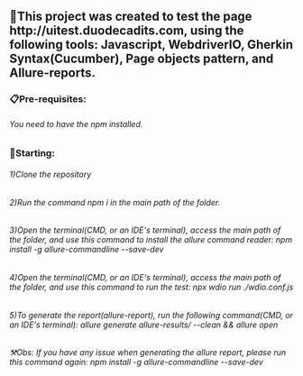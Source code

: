 <h2>🏁This project was created to test the page http://uitest.duodecadits.com, using the following tools: Javascript, WebdriverIO, Gherkin Syntax(Cucumber), Page objects pattern, and Allure-reports.</h2>


<h3>📋Pre-requisites:</h3>
<h6>You need to have the npm installed.</h6>

<h3>🚀Starting:</h3>
<h6>1)Clone the repository</h6>

<h6>2)Run the command <i>npm i</i> in the main path of the folder.</h6>

<h6>3)Open the terminal(CMD, or an IDE's terminal), access the main path of the folder, and use this command to install the allure command reader: <i>npm install -g allure-commandline --save-dev</i></h6>

<h6>4)Open the terminal(CMD, or an IDE's terminal), access the main path of the folder, and use this command to run the test: <i>npx wdio run ./wdio.conf.js</i></h6>

<h6>5)To generate the report(allure-report), run the following command(CMD, or an IDE's terminal): <i>allure generate allure-results/ --clean && allure open</i></h6>

<h6>⚒️<i>Obs: If you have any issue when generating the allure report, please run this command again: npm install -g allure-commandline --save-dev</h7></i>
